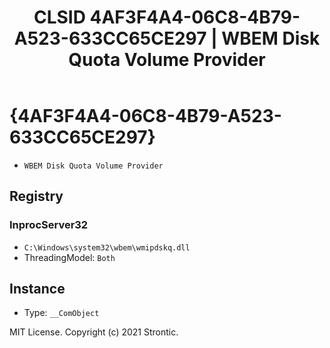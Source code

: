 ﻿---
title: "CLSID 4AF3F4A4-06C8-4B79-A523-633CC65CE297 | WBEM Disk Quota Volume Provider"
excerpt: What is COM-Object CLSID 4AF3F4A4-06C8-4B79-A523-633CC65CE297?
---

# {4AF3F4A4-06C8-4B79-A523-633CC65CE297}

* `WBEM Disk Quota Volume Provider`

## Registry


### InprocServer32

* `C:\Windows\system32\wbem\wmipdskq.dll`
* ThreadingModel: `Both`

## Instance

* Type: `__ComObject`

MIT License. Copyright (c) 2021 Strontic.



